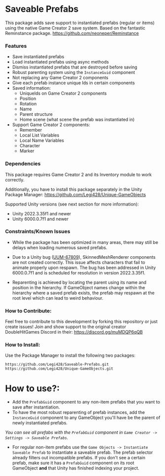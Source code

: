 # Saveable Prefabs

This package adds save support to instantiated prefabs (regular or items) using the native Game Creator 2 save system.
Based on the fantastic Reminstance package. https://github.com/neoneper/Reminstance

### Features

- Save instantiated prefabs
- Load instantiated prefabs using async methods
- Dismiss instantiated prefabs that are destroyed before saving
- Robust parenting system using the `InstanceGuid` component
- Not replacing any Game Creator 2 components
- Give each prefab instance unique Ids in certain components
- Saved information:
    - UniqueIds on Game Creator 2 components
    - Position
    - Rotation
    - Name
    - Parent structure
    - Home scene (what scene the prefab was instantiated in)
- Support Game Creator 2 components:
    - Remember
    - Local List Variables
    - Local Name Variables
    - Character
    - Marker

### Dependencies

This package requires Game Creator 2 and its Inventory module to work correctly.

Additionally, you have to install this package separately in the Unity Package
Manager: https://github.com/Legi428/Unique-GameObjects

Supported Unity versions (see next section for more information):

- Unity 2022.3.35f1 and newer
- Unity 6000.0.7f1 and newer

### Constraints/Known Issues

- While the package has been optimized in many areas, there may still be delays when loading numerous saved prefabs.

- Due to a Unity
  bug ([UUM-67809](https://issuetracker.unity3d.com/issues/instantiated-prefabs-recttransform-values-are-incorrect-when-object-dot-instantiateasync-is-used)),
  SkinnedMeshRenderer components are not created correctly. This issue affects characters
  that fail to animate properly upon respawn. The bug has been addressed in Unity 6000.0.7f1 and is scheduled for
  resolution in version 2022.3.35f1.

- Reparenting is achieved by locating the parent using its name and position in the hierarchy. If GameObject names
  change
  within the hierarchy where a saved prefab exists, the prefab may respawn at the root level which can lead to weird
  behaviour.

### How to Contribute:

Feel free to contribute to this development by forking this repository or just create issues!
Join and show support to the original creator DoubleHitGames Discord in their: https://discord.gg/muMDQP6qQB

### How to Install:

Use the Package Manager to install the following two packages:

`https://github.com/Legi428/Saveable-Prefabs.git`
`https://github.com/Legi428/Unique-GameObjects.git`

# How to use?:

- Add the `PrefabGuid` component to any non-item prefabs that you want to save after instantiation.
- To have the most robust reparenting of prefab instances, add the `InstanceGuid` component to any GameObject you'll
  have be the parent of newly instantiated prefabs.

*You can see all prefabs with the `PrefabGuid` component in `Game Creator -> Settings -> Saveable Prefabs`.*

- For regular non-item prefabs use the `Game Objects -> Instantiate Saveable Prefab` to instantiate a saveable prefab.
  The prefab
  selector already filters out incompatible prefabs. If you don't see a certain prefab, make sure it has a `PrefabGuid`
  component on its root GameObject **and** that Unity has finished indexing your project.
